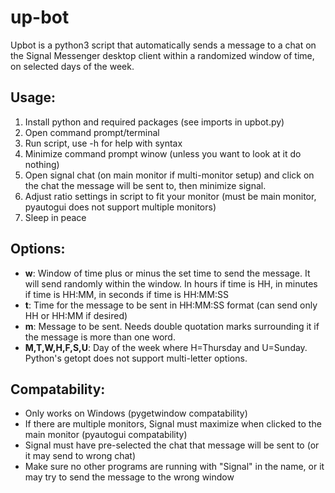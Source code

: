 # up-bot

Upbot is a python3 script that automatically sends a message to a chat on the Signal Messenger desktop client within a randomized window of time, on selected days of the week.


## Usage:
1. Install python and required packages (see imports in upbot.py)
2. Open command prompt/terminal
3. Run script, use -h for help with syntax
4. Minimize command prompt winow (unless you want to look at it do nothing)
5. Open signal chat (on main monitor if multi-monitor setup) and click on the chat the message will be sent to, then minimize signal.
6. Adjust ratio settings in script to fit your monitor (must be main monitor, pyautogui does not support multiple monitors)
7. Sleep in peace

## Options:
- **w**:   Window of time plus or minus the set time to send the message. It will send randomly within the window. In hours if time is HH, in minutes if time is HH:MM, in seconds if time is HH:MM:SS
- **t**:      Time for the message to be sent in HH:MM:SS format (can send only HH or HH:MM if desired)
- **m**:      Message to be sent. Needs double quotation marks surrounding it if the message is more than one word.
- **M,T,W,H,F,S,U**:     Day of the week where H=Thursday and U=Sunday. Python's getopt does not support multi-letter options.

## Compatability:
 - Only works on Windows (pygetwindow compatability)
 - If there are multiple monitors, Signal must maximize when clicked to the main monitor (pyautogui compatability)
 - Signal must have pre-selected the chat that message will be sent to (or it may send to wrong chat)
 - Make sure no other programs are running with "Signal" in the name, or it may try to send the message to the wrong window


